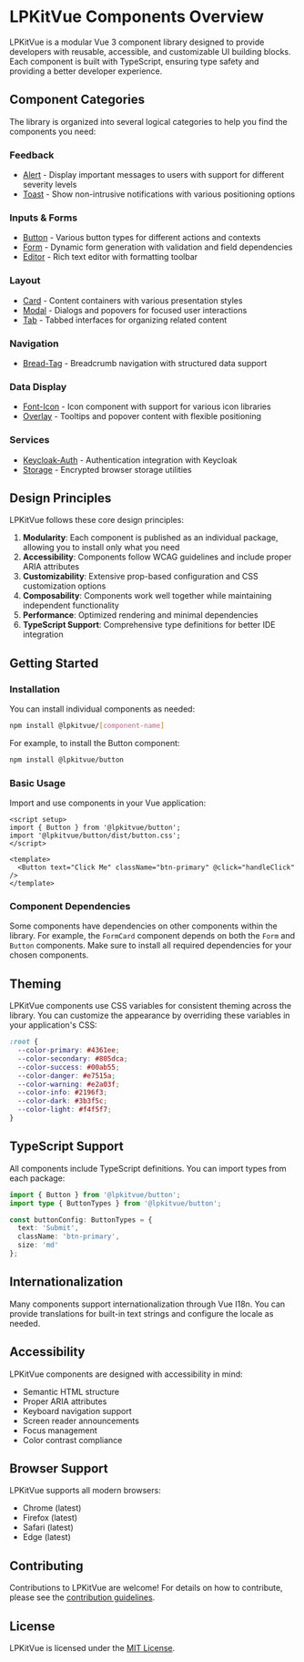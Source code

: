 # LPKitVue Components Overview

LPKitVue is a modular Vue 3 component library designed to provide developers with reusable, accessible, and customizable UI building blocks. Each component is built with TypeScript, ensuring type safety and providing a better developer experience.

## Component Categories

The library is organized into several logical categories to help you find the components you need:

### Feedback
- [Alert](/components/feedback/alert) - Display important messages to users with support for different severity levels
- [Toast](/components/feedback/toast) - Show non-intrusive notifications with various positioning options

### Inputs & Forms
- [Button](/components/input-and-form/button) - Various button types for different actions and contexts
- [Form](/components/input-and-form/form) - Dynamic form generation with validation and field dependencies
- [Editor](/components/input-and-form/editor) - Rich text editor with formatting toolbar

### Layout
- [Card](/components/layout/card) - Content containers with various presentation styles
- [Modal](/components/layout/modal) - Dialogs and popovers for focused user interactions
- [Tab](/components/layout/tab) - Tabbed interfaces for organizing related content

### Navigation
- [Bread-Tag](/components/navigation/bread-tag) - Breadcrumb navigation with structured data support

### Data Display
- [Font-Icon](/components/data-display/font-icon) - Icon component with support for various icon libraries
- [Overlay](/components/data-display/overlay) - Tooltips and popover content with flexible positioning

### Services
- [Keycloak-Auth](/components/service/keycloak-auth) - Authentication integration with Keycloak
- [Storage](/components/service/storage) - Encrypted browser storage utilities

## Design Principles

LPKitVue follows these core design principles:

1. **Modularity**: Each component is published as an individual package, allowing you to install only what you need
2. **Accessibility**: Components follow WCAG guidelines and include proper ARIA attributes
3. **Customizability**: Extensive prop-based configuration and CSS customization options
4. **Composability**: Components work well together while maintaining independent functionality
5. **Performance**: Optimized rendering and minimal dependencies
6. **TypeScript Support**: Comprehensive type definitions for better IDE integration

## Getting Started

### Installation

You can install individual components as needed:

```bash
npm install @lpkitvue/[component-name]
```

For example, to install the Button component:

```bash
npm install @lpkitvue/button
```

### Basic Usage

Import and use components in your Vue application:

```vue
<script setup>
import { Button } from '@lpkitvue/button';
import '@lpkitvue/button/dist/button.css';
</script>

<template>
  <Button text="Click Me" className="btn-primary" @click="handleClick" />
</template>
```

### Component Dependencies

Some components have dependencies on other components within the library. For example, the `FormCard` component depends on both the `Form` and `Button` components. Make sure to install all required dependencies for your chosen components.

## Theming

LPKitVue components use CSS variables for consistent theming across the library. You can customize the appearance by overriding these variables in your application's CSS:

```css
:root {
  --color-primary: #4361ee;
  --color-secondary: #805dca;
  --color-success: #00ab55;
  --color-danger: #e7515a;
  --color-warning: #e2a03f;
  --color-info: #2196f3;
  --color-dark: #3b3f5c;
  --color-light: #f4f5f7;
}
```

## TypeScript Support

All components include TypeScript definitions. You can import types from each package:

```typescript
import { Button } from '@lpkitvue/button';
import type { ButtonTypes } from '@lpkitvue/button';

const buttonConfig: ButtonTypes = {
  text: 'Submit',
  className: 'btn-primary',
  size: 'md'
};
```

## Internationalization

Many components support internationalization through Vue I18n. You can provide translations for built-in text strings and configure the locale as needed.

## Accessibility

LPKitVue components are designed with accessibility in mind:

- Semantic HTML structure
- Proper ARIA attributes
- Keyboard navigation support
- Screen reader announcements
- Focus management
- Color contrast compliance

## Browser Support

LPKitVue supports all modern browsers:

- Chrome (latest)
- Firefox (latest)
- Safari (latest)
- Edge (latest)

## Contributing

Contributions to LPKitVue are welcome! For details on how to contribute, please see the [contribution guidelines](https://github.com/lpkitvue/lpkitvue/blob/main/CONTRIBUTING.md).

## License

LPKitVue is licensed under the [MIT License](https://github.com/lpkitvue/lpkitvue/blob/main/LICENSE).
